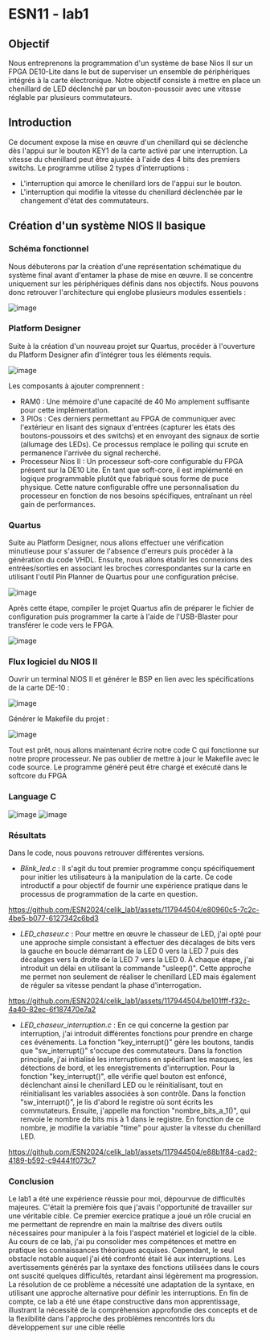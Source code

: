 <h1> ESN11 - lab1 </h1>

<h2> Objectif </h2>

Nous entreprenons la programmation d'un système de base Nios II sur un FPGA DE10-Lite dans le but de superviser un ensemble de périphériques intégrés à la carte électronique. Notre objectif consiste à mettre en place un chenillard de LED déclenché par un bouton-poussoir avec une vitesse réglable par plusieurs commutateurs.

<h2> Introduction </h2>

Ce document expose la mise en œuvre d'un chenillard qui se déclenche dès l'appui sur le bouton KEY1 de la carte activé par une interruption. La vitesse du chenillard peut être ajustée à l'aide des 4 bits des premiers switchs. Le programme utilise 2 types d'interruptions :

- L'interruption qui amorce le chenillard lors de l'appui sur le bouton.
- L'interruption qui modifie la vitesse du chenillard déclenchée par le changement d'état des commutateurs.

<h2> Création d'un système NIOS II basique </h2>

<h3> Schéma fonctionnel </h3>

Nous débuterons par la création d'une représentation schématique du système final avant d'entamer la phase de mise en œuvre. Il se concentre uniquement sur les périphériques définis dans nos objectifs. Nous pouvons donc retrouver l'architecture qui englobe plusieurs modules essentiels :

![image](https://github.com/ESN2024/celik_lab1/assets/117944504/db1e5e4c-b6c7-4ffe-b261-61fbdcc5e197)

<h3> Platform Designer </h3>

Suite à la création d'un nouveau projet sur Quartus, procéder à l'ouverture du Platform Designer afin d'intégrer tous les éléments requis.

![image](https://github.com/ESN2024/celik_lab1/assets/117944504/eeeac7d8-bff9-4a61-b8c5-394a8e655614)

Les composants à ajouter comprennent :

- RAM0 : Une mémoire d'une capacité de 40 Mo amplement suffisante pour cette implémentation.
- 3 PIOs : Ces derniers permettant au FPGA de communiquer avec l'extérieur en lisant des signaux d'entrées (capturer les états des boutons-poussoirs et des switchs) et en envoyant des signaux de sortie (allumage des LEDs). Ce processus remplace le polling qui scrute en permanence l'arrivée du signal recherché.
- Processeur Nios II : Un processeur soft-core configurable du FPGA présent sur la DE10 Lite. En tant que soft-core, il est implémenté en logique programmable plutôt que fabriqué sous forme de puce physique. Cette nature configurable offre une personnalisation du processeur en fonction de nos besoins spécifiques, entraînant un réel gain de performances.
  
<h3> Quartus </h3>

Suite au Platform Designer, nous allons effectuer une vérification minutieuse pour s'assurer de l'absence d'erreurs puis procéder à la génération du code VHDL. Ensuite, nous allons établir les connexions des entrées/sorties en associant les broches correspondantes sur la carte en utilisant l'outil Pin Planner de Quartus pour une configuration précise. 

![image](https://github.com/ESN2024/celik_lab1/assets/117944504/c98385b5-fb47-49f1-a9b1-4008ad86ed9a)

Après cette étape, compiler le projet Quartus afin de préparer le fichier de configuration puis programmer la carte à l'aide de l'USB-Blaster pour transférer le code vers le FPGA.

![image](https://github.com/ESN2024/celik_lab1/assets/117944504/631d0b66-4f33-4838-97f3-0a2a6b3b95b6)

<h3> Flux logiciel du NIOS II </h3>

Ouvrir un terminal NIOS II et générer le BSP en lien avec les spécifications de la carte DE-10 :

![image](https://github.com/ESN2024/celik_lab1/assets/117944504/14a01ae6-1579-4528-8990-a77549f41a49)

Générer le Makefile du projet :

![image](https://github.com/ESN2024/celik_lab1/assets/117944504/c6555cc7-8295-46f2-97b6-c1a1213479f8)

Tout est prêt, nous allons maintenant écrire notre code C qui fonctionne sur notre propre processeur. Ne pas oublier de mettre à jour le Makefile avec le code source. Le programme généré peut être chargé et exécuté dans le softcore du FPGA

<h3> Language C </h3>

![image](https://github.com/ESN2024/celik_lab1/assets/117944504/d667d4d6-8aa5-4e2e-9fb1-68ad1cfcf119)
![image](https://github.com/ESN2024/celik_lab1/assets/117944504/c56056d3-2593-4e96-8758-fa5019670edb)

<h3> Résultats </h3>

Dans le code, nous pouvons retrouver différentes versions. 

- _Blink_led.c_ : Il s'agit du tout premier programme conçu spécifiquement pour initier les utilisateurs à la manipulation de la carte. Ce code introductif a pour objectif de fournir une expérience pratique dans le processus de programmation de la carte en question.

https://github.com/ESN2024/celik_lab1/assets/117944504/e80960c5-7c2c-4be5-b077-6127342c6bd3

- _LED_chaseur.c_ : Pour mettre en œuvre le chasseur de LED, j'ai opté pour une approche simple consistant à effectuer des décalages de bits vers la gauche en boucle démarrant de la LED 0 vers la LED 7 puis des décalages vers la droite de la LED 7 vers la LED 0. À chaque étape, j'ai introduit un délai en utilisant la commande "usleep()". Cette approche me permet non seulement de réaliser le chenillard LED mais également de réguler sa vitesse pendant la phase d'interrogation.

https://github.com/ESN2024/celik_lab1/assets/117944504/be101fff-f32c-4a40-82ec-6f187470e7a2

- _LED_chaseur_interruption.c_ : En ce qui concerne la gestion par interruption, j'ai introduit différentes fonctions pour prendre en charge ces événements. La fonction "key_interrupt()" gère les boutons, tandis que "sw_interrupt()" s'occupe des commutateurs. Dans la fonction principale, j'ai initialisé les interruptions en spécifiant les masques, les détections de bord, et les enregistrements d'interruption. Pour la fonction "key_interrupt()", elle vérifie quel bouton est enfoncé, déclenchant ainsi le chenillard LED ou le réinitialisant, tout en réinitialisant les variables associées à son contrôle. Dans la fonction "sw_interrupt()", je lis d'abord le registre où sont écrits les commutateurs. Ensuite, j'appelle ma fonction "nombre_bits_a_1()", qui renvoie le nombre de bits mis à 1 dans le registre. En fonction de ce nombre, je modifie la variable "time" pour ajuster la vitesse du chenillard LED.

https://github.com/ESN2024/celik_lab1/assets/117944504/e88b1f84-cad2-4189-b592-c94441f073c7

<h3> Conclusion </h3>

Le lab1 a été une expérience réussie pour moi, dépourvue de difficultés majeures. C'était la première fois que j'avais l'opportunité de travailler sur une véritable cible. Ce premier exercice pratique a joué un rôle crucial en me permettant de reprendre en main la maîtrise des divers outils nécessaires pour manipuler à la fois l'aspect matériel et logiciel de la cible. Au cours de ce lab, j'ai pu consolider mes compétences et mettre en pratique les connaissances théoriques acquises. Cependant, le seul obstacle notable auquel j'ai été confronté était lié aux interruptions. Les avertissements générés par la syntaxe des fonctions utilisées dans le cours ont suscité quelques difficultés, retardant ainsi légèrement ma progression. La résolution de ce problème a nécessité une adaptation de la syntaxe, en utilisant une approche alternative pour définir les interruptions. En fin de compte, ce lab a été une étape constructive dans mon apprentissage, illustrant la nécessité de la compréhension approfondie des concepts et de la flexibilité dans l'approche des problèmes rencontrés lors du développement sur une cible réelle

